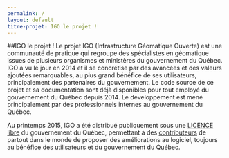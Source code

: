 ```yaml
---
permalink: /
layout: default
titre-projet: IGO le projet !
---
```


##IGO le projet !
Le projet IGO (Infrastructure Géomatique Ouverte) est une communauté de pratique qui regroupe des spécialistes en géomatique issues de plusieurs organismes et ministères du gouvernement du Québec. IGO a vu le jour en 2014 et il se concrétise par des avancées et des valeurs ajoutées remarquables, au plus grand bénéfice de ses utilisateurs, principalement des partenaires du gouvernement. 
Le code source de ce projet et sa documentation sont déjà disponibles pour tout employé du gouvernement du Québec depuis 2014.
Le développement est mené principalement par des professionnels internes au gouvernement du Québec.  

Au printemps 2015, IGO a été distribué publiquement sous une [LICENCE libre](/site-web/LICENCE.txt) du gouvernement du Québec, permettant à des [contributeurs](/site-web/contribuer) de partout dans le monde de proposer des améliorations au logiciel, toujours au bénéfice des utilisateurs et du gouvernement du Québec. 

